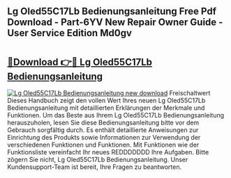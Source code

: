 ## Lg Oled55C17Lb Bedienungsanleitung Free Pdf Download - Part-6YV New Repair Owner Guide - User Service Edition Md0gv

# <h2><a href="http://df0yj07.blite.top/?on=Lg+Oled55C17Lb+Bedienungsanleitung">🔗Download 👉🔴 Lg Oled55C17Lb Bedienungsanleitung</a></h2>

[![Lg Oled55C17Lb Bedienungsanleitung new download](https://i.imgur.com/lujVjoI.png)](http://df0yj07.blite.top/?on=Lg+Oled55C17Lb+Bedienungsanleitung)
Freischaltwert Dieses Handbuch zeigt den vollen Wert Ihres neuen Lg Oled55C17Lb Bedienungsanleitung mit detaillierten Erklärungen der Merkmale und Funktionen. Um das Beste aus Ihrem Lg Oled55C17Lb Bedienungsanleitung herauszuholen, lesen Sie diese Bedienungsanleitung bitte vor dem Gebrauch sorgfältig durch. Es enthält detaillierte Anweisungen zur Einrichtung des Produkts sowie Informationen zur Verwendung der verschiedenen Funktionen und Funktionen. Mit Funktionen wie der Funktionsliste vereinfacht Ihr neues REDDDDDDD Ihre Aufgaben. Bitte zögern Sie nicht, Lg Oled55C17Lb Bedienungsanleitung. Unser Kundensupport-Team ist bereit, Ihre Fragen zu beantworten.
